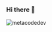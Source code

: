 ### Hi there 👋

![metacodedev](https://user-images.githubusercontent.com/101935789/159124417-55ab8518-359b-48b3-b6de-bdaed36209bb.png)

